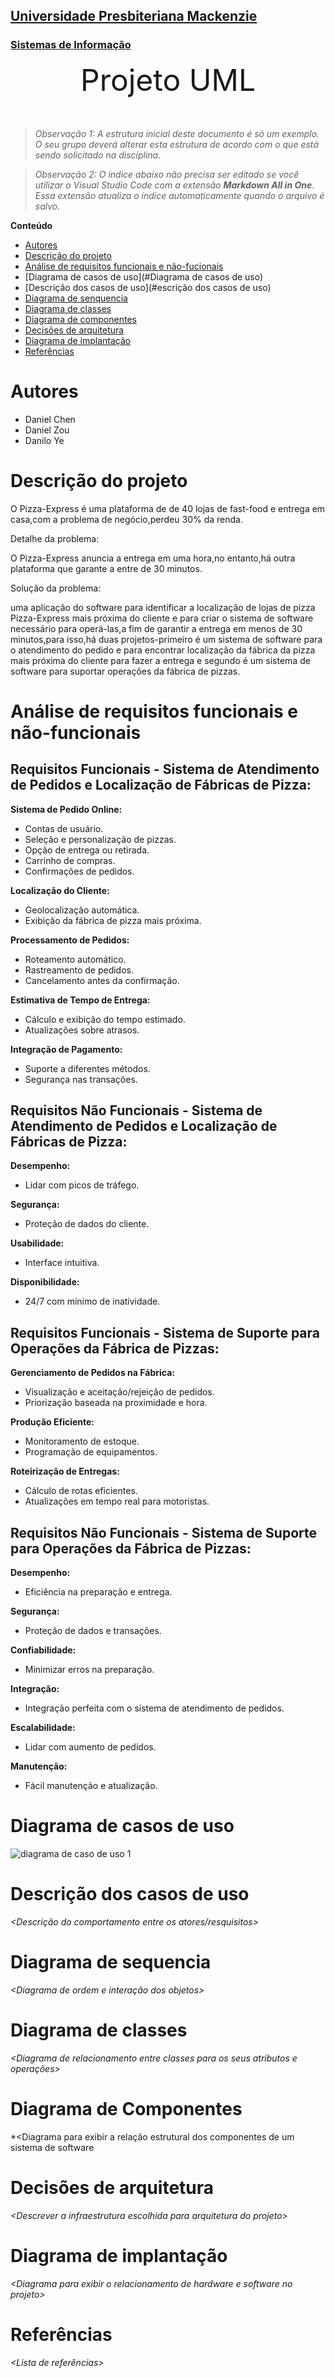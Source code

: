 <h2><a href= "https://www.mackenzie.br">Universidade Presbiteriana Mackenzie</a></h2>
<h3><a href= "https://www.mackenzie.br/graduacao/sao-paulo-higienopolis/sistemas-de-informacao">Sistemas de Informação</a></h3>


<font size="+12"><center>
Projeto UML
</center></font>

>*Observação 1: A estrutura inicial deste documento é só um exemplo. O seu grupo deverá alterar esta estrutura de acordo com o que está sendo solicitado na disciplina.*

>*Observação 2: O índice abaixo não precisa ser editado se você utilizar o Visual Studio Code com a extensão **Markdown All in One**. Essa extensão atualiza o índice automaticamente quando o arquivo é salvo.*

**Conteúdo**

- [Autores](#Autores)
- [Descrição do projeto](#Descrição-do-Projeto)
- [Análise de requisitos funcionais e não-fucionais](#Análise-de-requisitos-funcionais-e-não-funcionais)
- [Diagrama de casos de uso](#Diagrama de casos de uso)
- [Descrição dos casos de uso](#escrição dos casos de uso)
- [Diagrama de senquencia](#diagrama-de-ordem-interações)
- [Diagrama de classes](#diagrama-orientado-objetos)
- [Diagrama de componentes](#diagrama-estrutura-componente)
- [Decisões de arquitetura](#decisões-de-arquitetura)
- [Diagrama de implantação](#diagrama-de-hardware-software)
- [Referências](#referências)


# Autores

* Daniel Chen 
* Daniel Zou
* Danilo Ye

# Descrição do projeto

<p>O Pizza-Express é uma plataforma de de 40 lojas de fast-food e entrega em casa,com a problema de  negócio,perdeu 30% da renda.</p>

<p>Detalhe da problema:</p>

<p>O Pizza-Express anuncia a entrega em uma hora,no entanto,há outra plataforma que garante a entre de 30 minutos.</p>

<p>Solução da problema:</p>

<p>uma aplicação do software para identificar a localização de lojas de pizza Pizza-Express mais próxima do cliente e para criar o sistema de software necessário para operá-las,a fim de garantir a entrega em menos de 30 minutos,para isso,há duas projetos-primeiro é um sistema de software para o atendimento do pedido e para encontrar localização da fábrica da pizza mais próxima do cliente para fazer a entrega e segundo é um sistema de software para suportar operações da fábrica de pizzas.</p>


# Análise de requisitos funcionais e não-funcionais
<!DOCTYPE html>
<html>
<head>
</head>
<body>

<h2>Requisitos Funcionais - Sistema de Atendimento de Pedidos e Localização de Fábricas de Pizza:</h2>

__Sistema de Pedido Online:__
<ul>
    <li>Contas de usuário.</li>
    <li>Seleção e personalização de pizzas.</li>
    <li>Opção de entrega ou retirada.</li>
    <li>Carrinho de compras.</li>
    <li>Confirmações de pedidos.</li>
</ul>

__Localização do Cliente:__
<ul>
    <li>Geolocalização automática.</li>
    <li>Exibição da fábrica de pizza mais próxima.</li>
</ul>

__Processamento de Pedidos:__
<ul>
    <li>Roteamento automático.</li>
    <li>Rastreamento de pedidos.</li>
    <li>Cancelamento antes da confirmação.</li>
</ul>

__Estimativa de Tempo de Entrega:__
<ul>
    <li>Cálculo e exibição do tempo estimado.</li>
    <li>Atualizações sobre atrasos.</li>
</ul>

__Integração de Pagamento:__
<ul>
    <li>Suporte a diferentes métodos.</li>
    <li>Segurança nas transações.</li>
</ul>

<h2>Requisitos Não Funcionais - Sistema de Atendimento de Pedidos e Localização de Fábricas de Pizza:</h2>

__Desempenho:__
<ul>
    <li>Lidar com picos de tráfego.</li>
</ul>

__Segurança:__
<ul>
    <li>Proteção de dados do cliente.</li>
</ul>

__Usabilidade:__
<ul>
    <li>Interface intuitiva.</li>
</ul>

__Disponibilidade:__
<ul>
    <li>24/7 com mínimo de inatividade.</li>
</ul>

<h2>Requisitos Funcionais - Sistema de Suporte para Operações da Fábrica de Pizzas:</h2>

__Gerenciamento de Pedidos na Fábrica:__
<ul>
    <li>Visualização e aceitação/rejeição de pedidos.</li>
    <li>Priorização baseada na proximidade e hora.</li>
</ul>

__Produção Eficiente:__
<ul>
    <li>Monitoramento de estoque.</li>
    <li>Programação de equipamentos.</li>
</ul>

__Roteirização de Entregas:__
<ul>
    <li>Cálculo de rotas eficientes.</li>
    <li>Atualizações em tempo real para motoristas.</li>
</ul>

<h2>Requisitos Não Funcionais - Sistema de Suporte para Operações da Fábrica de Pizzas:</h2>

__Desempenho:__
<ul>
    <li>Eficiência na preparação e entrega.</li>
</ul>

__Segurança:__
<ul>
    <li>Proteção de dados e transações.</li>
</ul>

__Confiabilidade:__
<ul>
    <li>Minimizar erros na preparação.</li>
</ul>

__Integração:__
<ul>
    <li>Integração perfeita com o sistema de atendimento de pedidos.</li>
</ul>

__Escalabilidade:__
<ul>
    <li>Lidar com aumento de pedidos.</li>
</ul>

__Manutenção:__
<ul>
    <li>Fácil manutenção e atualização.</li>
</ul>

</body>
</html>


# Diagrama de casos de uso

![diagrama de caso de uso 1](https://github.com/yangcunwozuisao/engenharia-de-software-/blob/master/uml_engenharia%20de%20software.drawio.png)

# Descrição dos casos de uso

*&lt;Descrição do comportamento entre os atores/resquisitos&gt;*

# Diagrama de sequencia

*&lt;Diagrama de ordem e interação dos objetos&gt;*

# Diagrama de classes

*&lt;Diagrama de relacionamento entre classes para os seus atributos e operações&gt;*

# Diagrama de Componentes

*&lt;Diagrama para exibir a relação estrutural dos componentes de um sistema de software

# Decisões de arquitetura

*&lt;Descrever a infraestrutura escolhida para arquitetura do projeto&gt;*

# Diagrama de implantação

*&lt;Diagrama para exibir o relacionamento de hardware e software no projeto&gt;*

# Referências

*&lt;Lista de referências&gt;*
